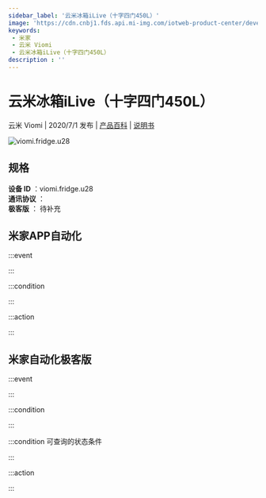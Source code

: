 ```yaml
---
sidebar_label: '云米冰箱iLive（十字四门450L）'
image: 'https://cdn.cnbj1.fds.api.mi-img.com/iotweb-product-center/developer_1591845207252LiGYbvDY.png?GalaxyAccessKeyId=AKVGLQWBOVIRQ3XLEW&Expires=9223372036854775807&Signature=ZpMAJwfzCAYlGfWb1cFB+U5yA7c='
keywords: 
 - 米家
 - 云米 Viomi
 - 云米冰箱iLive（十字四门450L）
description : ''
---
```

# 云米冰箱iLive（十字四门450L）

云米 Viomi | 2020/7/1 发布 | [产品百科](https://home.mi.com/webapp/content/baike/product/index.html?model=viomi.fridge.u28/) | [说明书](https://home.mi.com/views/introduction.html?model=viomi.fridge.u28&region=cn)

![viomi.fridge.u28](https://cdn.cnbj1.fds.api.mi-img.com/iotweb-product-center/developer_1591845207252LiGYbvDY.png?GalaxyAccessKeyId=AKVGLQWBOVIRQ3XLEW&Expires=9223372036854775807&Signature=ZpMAJwfzCAYlGfWb1cFB+U5yA7c=)

## 规格  
> 
**设备 ID** ：viomi.fridge.u28  
**通讯协议** ：  
**极客版**  ： 待补充 


## 米家APP自动化  

:::event  

:::

:::condition  

:::

:::action   

:::

## 米家自动化极客版  

:::event  

:::

:::condition  

:::

:::condition 可查询的状态条件  

:::

:::action  

:::

        
